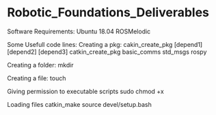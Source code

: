 # Robotic_Foundations_Deliverables
Software Requirements:
  Ubuntu 18.04
  ROSMelodic

Some Usefull code lines:
  Creating a pkg:
    cakin_create_pkg <name of the pkg> [depend1] [depend2] [depend3]
    catkin_create_pkg basic_comms std_msgs rospy

  Creating a folder:
    mkdir <name of the folder>
    
  Creating a file:
    touch <name and extension of the file>
    
  Giving permission to executable scripts
    sudo chmod +x <name>
    
  Loading files
    catkin_make
    source devel/setup.bash
    
  
